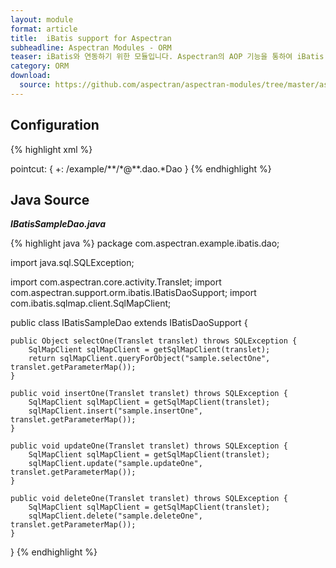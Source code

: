 ```yaml
---
layout: module
format: article
title:  iBatis support for Aspectran
subheadline: Aspectran Modules - ORM
teaser: iBatis와 연동하기 위한 모듈입니다. Aspectran의 AOP 기능을 통하여 iBatis 트랜잭션(transaction)을 완벽히 처리할 수 있습니다.
category: ORM
download:
  source: https://github.com/aspectran/aspectran-modules/tree/master/aspectran-orm/src/main/java/com/aspectran/support/orm/ibatis
---
```


## Configuration

{% highlight xml %}
<bean id="sqlMapClientFactory" class="com.aspectran.support.orm.ibatis.SqlMapClientFactoryBean">
    <properties>
        <item name="configLocation" value="/WEB-INF/sqlmap/sql-map-config.xml"/>
    </properties>
</bean>

<bean id="sqlMapClientTxAdvice" class="com.aspectran.support.orm.ibatis.SqlMapClientTransactionAdvice" scope="prototype">
    <constructor>
        <arguments>
            <item><reference bean="sqlMapClientFactory"/></item>
        </arguments>
    </constructor>
</bean>

<bean id="*" class="com.aspectran.example.ibatis.dao.*Dao" mask="com.aspectran.**.*">
    <properties>
        <item name="relevantAspectId" value="sqlmapTxAspect"/>
    </properties>
</bean>

<aspect id="sqlmapTxAspect">
    <joinpoint target="translet">
        pointcut: {
            +: /example/**/*@**.dao.*Dao
        }
    </joinpoint>
    <advice bean="sqlMapClientTxAdvice">
        <before>
            <action method="start"/>
        </before>
        <after>
            <action method="commit"/>
        </after>
        <finally>
            <action method="end"/>
        </finally>
    </advice>
</aspect>
{% endhighlight %}

## Java Source

***IBatisSampleDao.java***

{% highlight java %}
package com.aspectran.example.ibatis.dao;

import java.sql.SQLException;

import com.aspectran.core.activity.Translet;
import com.aspectran.support.orm.ibatis.IBatisDaoSupport;
import com.ibatis.sqlmap.client.SqlMapClient;

public class IBatisSampleDao extends IBatisDaoSupport {

    public Object selectOne(Translet translet) throws SQLException {
        SqlMapClient sqlMapClient = getSqlMapClient(translet);
        return sqlMapClient.queryForObject("sample.selectOne", translet.getParameterMap());
    }

    public void insertOne(Translet translet) throws SQLException {
        SqlMapClient sqlMapClient = getSqlMapClient(translet);
        sqlMapClient.insert("sample.insertOne", translet.getParameterMap());
    }

    public void updateOne(Translet translet) throws SQLException {
        SqlMapClient sqlMapClient = getSqlMapClient(translet);
        sqlMapClient.update("sample.updateOne", translet.getParameterMap());
    }

    public void deleteOne(Translet translet) throws SQLException {
        SqlMapClient sqlMapClient = getSqlMapClient(translet);
        sqlMapClient.delete("sample.deleteOne", translet.getParameterMap());
    }

}
{% endhighlight %}

